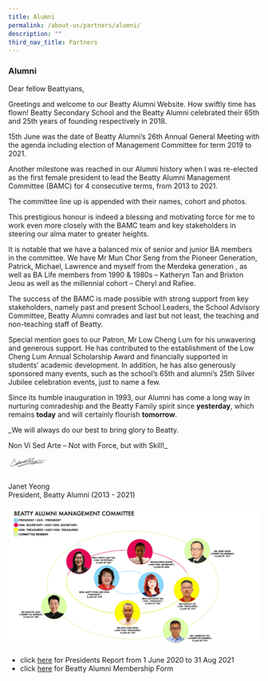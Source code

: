 ```yaml
---
title: Alumni
permalink: /about-us/partners/alumni/
description: ""
third_nav_title: Partners
---
```

### **Alumni**
Dear fellow Beattyians,  
  
Greetings and welcome to our Beatty Alumni Website. How swiftly time has flown! Beatty Secondary School and the Beatty Alumni celebrated their 65th and 25th years of founding respectively in 2018.  
  
15th June was the date of Beatty Alumni’s 26th Annual General Meeting with the agenda including election of Management Committee for term 2019 to 2021.  
  
Another milestone was reached in our Alumni history when I was re-elected as the first female president to lead the Beatty Alumni Management Committee (BAMC) for 4 consecutive terms, from 2013 to 2021.  
  
The committee line up is appended with their names, cohort and photos.  
  
This prestigious honour is indeed a blessing and motivating force for me to work even more closely with the BAMC team and key stakeholders in steering our alma mater to greater heights.  
  
It is notable that we have a balanced mix of senior and junior BA members in the committee. We have Mr Mun Chor Seng from the Pioneer Generation, Patrick, Michael, Lawrence and myself from the Merdeka generation , as well as BA Life members from 1990 & 1980s – Katheryn Tan and Brixton Jeou as well as the millennial cohort – Cheryl and Rafiee.  
  
The success of the BAMC is made possible with strong support from key stakeholders, namely past and present School Leaders, the School Advisory Committee, Beatty Alumni comrades and last but not least, the teaching and non-teaching staff of Beatty.  
  
Special mention goes to our Patron, Mr Low Cheng Lum for his unwavering and generous support. He has contributed to the establishment of the Low Cheng Lum Annual Scholarship Award and financially supported in students’ academic development. In addition, he has also generously sponsored many events, such as the school’s 65th and alumni’s 25th Silver Jubilee celebration events, just to name a few.  
  
Since its humble inauguration in 1993, our Alumni has come a long way in nurturing comradeship and the Beatty Family spirit since **yesterday**, which remains **today** and will certainly flourish **tomorrow**.  
  
_We will always do our best to bring glory to Beatty.  
  
Non Vi Sed Arte – Not with Force, but with Skill!_

<img src="/images/janet%20signature.jpg" 
     style="width:15%" align = left>
<br><br>		 
Janet Yeong<br>
President, Beatty Alumni (2013 - 2021)

![](/images/BAMC.png)

* click [here](/files/Presidents%20Report%20from%201%20June%202020%20to%2031%20Aug%202021.pdf) for Presidents Report from 1 June 2020 to 31 Aug 2021
* click [here](/files/ba_membership_applicationform.pdf) for Beatty Alumni Membership Form